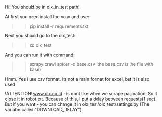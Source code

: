 Hi!
You should be in olx_in_test path!

At first you need install the venv and use:
>> pip install -r requirements.txt

Next you should go to the olx_test:
>> cd olx_test

And you can run it with command:
>>  scrapy crawl spider -o base.csv
(the base.csv is the file with base)

Hmm. Yes i use csv format. Its not a main format for excel, but it is also used

!ATTENTION!
www.olx.co.id - is dont like when we scrape pagination. So it close it in robot.txt.
Because of this, I put a delay between requests(1 sec). But if you want - you can change it in
olx_test/olx_test/settings.py (The variabe called "DOWNLOAD_DELAY").
